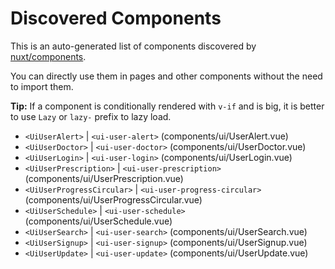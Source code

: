 # Discovered Components

This is an auto-generated list of components discovered by [nuxt/components](https://github.com/nuxt/components).

You can directly use them in pages and other components without the need to import them.

**Tip:** If a component is conditionally rendered with `v-if` and is big, it is better to use `Lazy` or `lazy-` prefix to lazy load.

- `<UiUserAlert>` | `<ui-user-alert>` (components/ui/UserAlert.vue)
- `<UiUserDoctor>` | `<ui-user-doctor>` (components/ui/UserDoctor.vue)
- `<UiUserLogin>` | `<ui-user-login>` (components/ui/UserLogin.vue)
- `<UiUserPrescription>` | `<ui-user-prescription>` (components/ui/UserPrescription.vue)
- `<UiUserProgressCircular>` | `<ui-user-progress-circular>` (components/ui/UserProgressCircular.vue)
- `<UiUserSchedule>` | `<ui-user-schedule>` (components/ui/UserSchedule.vue)
- `<UiUserSearch>` | `<ui-user-search>` (components/ui/UserSearch.vue)
- `<UiUserSignup>` | `<ui-user-signup>` (components/ui/UserSignup.vue)
- `<UiUserUpdate>` | `<ui-user-update>` (components/ui/UserUpdate.vue)

